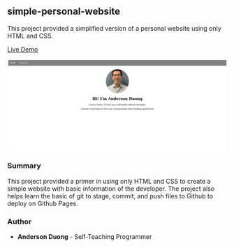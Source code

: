 ## simple-personal-website

This project provided a simplified version of a personal website using only HTML and CSS.

[Live Demo](duongand.github.io/)

![demo-screenshot](./static/demo-screenshot.png)

### Summary
This project provided a primer in using only HTML and CSS to create a simple website with basic information of the developer. The project also helps learn the basic of git to stage, commit, and push files to Github to deploy on Github Pages.

### Author
* **Anderson Duong** - Self-Teaching Programmer